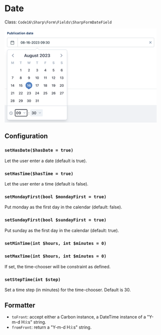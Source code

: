 # Date

Class: `Code16\Sharp\Form\Fields\SharpFormDateField`

<img src="./date-v8.png" width="500">

## Configuration

### `setHasDate($hasDate = true)`

Let the user enter a date (default is true).

### `setHasTime($hasTime = true)`

Let the user enter a time (default is false).

### `setMondayFirst(bool $mondayFirst = true)`

Put monday as the first day in the calendar (default: false).

### `setSundayFirst(bool $sundayFirst = true)`

Put sunday as the first day in the calendar (default: true).

### `setMinTime(int $hours, int $minutes = 0)`
### `setMaxTime(int $hours, int $minutes = 0)`

If set, the time-chooser will be constraint as defined.

### `setStepTime(int $step)`

Set a time step (in minutes) for the time-chooser. Default is 30.


## Formatter

- `toFront`: accept either a Carbon instance, a DateTime instance of a "Y-m-d H:i:s" string.
- `fromFront`: return a "Y-m-d H:i:s" string.
